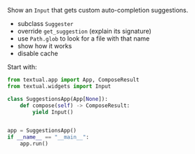 Show an `Input` that gets custom auto-completion suggestions.

 - subclass `Suggester`
 - override `get_suggestion` (explain its signature)
 - use `Path.glob` to look for a file with that name
 - show how it works
 - disable cache


Start with:

```py
from textual.app import App, ComposeResult
from textual.widgets import Input

class SuggestionsApp(App[None]):
    def compose(self) -> ComposeResult:
        yield Input()


app = SuggestionsApp()
if __name__ == "__main__":
    app.run()
```
